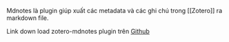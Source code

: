 
Mdnotes là plugin giúp xuất các metadata và các ghi chú trong [[Zotero]] ra markdown file.

Link down load zotero-mdnotes plugin trên [Github](https://github.com/argenos/zotero-mdnotes#Export-items-metadata-to-a-markdown-file)
